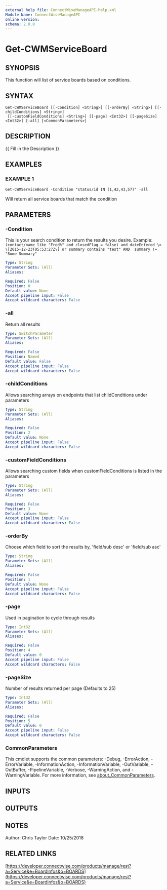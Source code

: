 ```yaml
---
external help file: ConnectWiseManageAPI-help.xml
Module Name: ConnectWiseManageAPI
online version:
schema: 2.0.0
---
```


# Get-CWMServiceBoard

## SYNOPSIS
This function will list of service boards based on conditions.

## SYNTAX

```
Get-CWMServiceBoard [[-Condition] <String>] [[-orderBy] <String>] [[-childConditions] <String>]
 [[-customFieldConditions] <String>] [[-page] <Int32>] [[-pageSize] <Int32>] [-all] [<CommonParameters>]
```

## DESCRIPTION
{{ Fill in the Description }}

## EXAMPLES

### EXAMPLE 1
```
Get-CWMServiceBoard -Condition "status/id IN (1,42,43,57)" -all
```

Will return all service boards that match the condition

## PARAMETERS

### -Condition
This is your search condition to return the results you desire.
Example: `(contact/name like "Fred%" and closedFlag = false) and dateEntered \> \[2015-12-23T05:53:27Z\] or summary contains "test" AND  summary != "Some Summary"`

```yaml
Type: String
Parameter Sets: (All)
Aliases:

Required: False
Position: 0
Default value: None
Accept pipeline input: False
Accept wildcard characters: False
```

### -all
Return all results

```yaml
Type: SwitchParameter
Parameter Sets: (All)
Aliases:

Required: False
Position: Named
Default value: False
Accept pipeline input: False
Accept wildcard characters: False
```

### -childConditions
Allows searching arrays on endpoints that list childConditions under parameters

```yaml
Type: String
Parameter Sets: (All)
Aliases:

Required: False
Position: 2
Default value: None
Accept pipeline input: False
Accept wildcard characters: False
```

### -customFieldConditions
Allows searching custom fields when customFieldConditions is listed in the parameters

```yaml
Type: String
Parameter Sets: (All)
Aliases:

Required: False
Position: 3
Default value: None
Accept pipeline input: False
Accept wildcard characters: False
```

### -orderBy
Choose which field to sort the results by, 'field/sub desc' or 'field/sub asc'

```yaml
Type: String
Parameter Sets: (All)
Aliases:

Required: False
Position: 1
Default value: None
Accept pipeline input: False
Accept wildcard characters: False
```

### -page
Used in pagination to cycle through results

```yaml
Type: Int32
Parameter Sets: (All)
Aliases:

Required: False
Position: 4
Default value: 0
Accept pipeline input: False
Accept wildcard characters: False
```

### -pageSize
Number of results returned per page (Defaults to 25)

```yaml
Type: Int32
Parameter Sets: (All)
Aliases:

Required: False
Position: 5
Default value: 0
Accept pipeline input: False
Accept wildcard characters: False
```

### CommonParameters
This cmdlet supports the common parameters: -Debug, -ErrorAction, -ErrorVariable, -InformationAction, -InformationVariable, -OutVariable, -OutBuffer, -PipelineVariable, -Verbose, -WarningAction, and -WarningVariable. For more information, see [about_CommonParameters](http://go.microsoft.com/fwlink/?LinkID=113216).

## INPUTS

## OUTPUTS

## NOTES
Author: Chris Taylor Date: 10/25/2018

## RELATED LINKS

[https://developer.connectwise.com/products/manage/rest?a=Service&e=BoardInfos&o=BOARDS](https://developer.connectwise.com/products/manage/rest?a=Service&e=BoardInfos&o=BOARDS)

